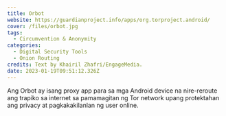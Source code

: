 ```yaml
---
title: Orbot
website: https://guardianproject.info/apps/org.torproject.android/
cover: /files/orbot.jpg
tags:
  - Circumvention & Anonymity
categories:
  - Digital Security Tools
  - Onion Routing
credits: Text by Khairil Zhafri/EngageMedia.
date: 2023-01-19T09:51:12.326Z
---
```

Ang Orbot ay isang proxy app para sa mga Android device na nire-reroute ang trapiko sa internet sa pamamagitan ng Tor network upang protektahan ang privacy at pagkakakilanlan ng user online.